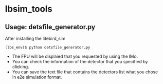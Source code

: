 # lbsim_tools
## Usage: detsfile_generator.py
After installing the litebird_sim
```
(lbs_env)$ python detsfile_generator.py
```
- The FPU will be displaied that you requested by using the IMo.
- You can check the information of the detector that you specified by clicking.
- You can save the text file that contains the detectors list what you chose in e2e simulation format. 
